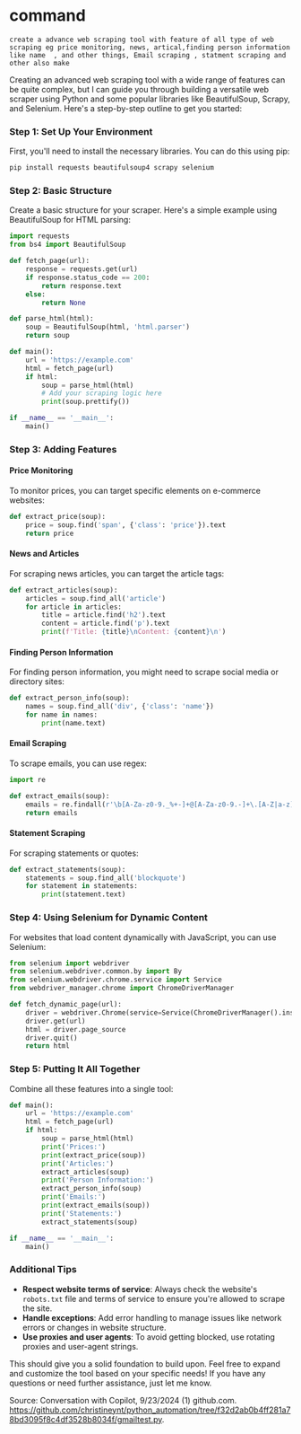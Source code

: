 # command
```
create a advance web scraping tool with feature of all type of web scraping eg price monitoring, news, artical,finding person information like name  , and other things, Email scraping , statment scraping and other also make

```


Creating an advanced web scraping tool with a wide range of features can be quite complex, but I can guide you through building a versatile web scraper using Python and some popular libraries like BeautifulSoup, Scrapy, and Selenium. Here's a step-by-step outline to get you started:

### Step 1: Set Up Your Environment
First, you'll need to install the necessary libraries. You can do this using pip:

```bash
pip install requests beautifulsoup4 scrapy selenium
```

### Step 2: Basic Structure
Create a basic structure for your scraper. Here's a simple example using BeautifulSoup for HTML parsing:

```python
import requests
from bs4 import BeautifulSoup

def fetch_page(url):
    response = requests.get(url)
    if response.status_code == 200:
        return response.text
    else:
        return None

def parse_html(html):
    soup = BeautifulSoup(html, 'html.parser')
    return soup

def main():
    url = 'https://example.com'
    html = fetch_page(url)
    if html:
        soup = parse_html(html)
        # Add your scraping logic here
        print(soup.prettify())

if __name__ == '__main__':
    main()
```

### Step 3: Adding Features

#### Price Monitoring
To monitor prices, you can target specific elements on e-commerce websites:

```python
def extract_price(soup):
    price = soup.find('span', {'class': 'price'}).text
    return price
```

#### News and Articles
For scraping news articles, you can target the article tags:

```python
def extract_articles(soup):
    articles = soup.find_all('article')
    for article in articles:
        title = article.find('h2').text
        content = article.find('p').text
        print(f'Title: {title}\nContent: {content}\n')
```

#### Finding Person Information
For finding person information, you might need to scrape social media or directory sites:

```python
def extract_person_info(soup):
    names = soup.find_all('div', {'class': 'name'})
    for name in names:
        print(name.text)
```

#### Email Scraping
To scrape emails, you can use regex:

```python
import re

def extract_emails(soup):
    emails = re.findall(r'\b[A-Za-z0-9._%+-]+@[A-Za-z0-9.-]+\.[A-Z|a-z]{2,}\b', str(soup))
    return emails
```

#### Statement Scraping
For scraping statements or quotes:

```python
def extract_statements(soup):
    statements = soup.find_all('blockquote')
    for statement in statements:
        print(statement.text)
```

### Step 4: Using Selenium for Dynamic Content
For websites that load content dynamically with JavaScript, you can use Selenium:

```python
from selenium import webdriver
from selenium.webdriver.common.by import By
from selenium.webdriver.chrome.service import Service
from webdriver_manager.chrome import ChromeDriverManager

def fetch_dynamic_page(url):
    driver = webdriver.Chrome(service=Service(ChromeDriverManager().install()))
    driver.get(url)
    html = driver.page_source
    driver.quit()
    return html
```

### Step 5: Putting It All Together
Combine all these features into a single tool:

```python
def main():
    url = 'https://example.com'
    html = fetch_page(url)
    if html:
        soup = parse_html(html)
        print('Prices:')
        print(extract_price(soup))
        print('Articles:')
        extract_articles(soup)
        print('Person Information:')
        extract_person_info(soup)
        print('Emails:')
        print(extract_emails(soup))
        print('Statements:')
        extract_statements(soup)

if __name__ == '__main__':
    main()
```

### Additional Tips
- **Respect website terms of service**: Always check the website's `robots.txt` file and terms of service to ensure you're allowed to scrape the site.
- **Handle exceptions**: Add error handling to manage issues like network errors or changes in website structure.
- **Use proxies and user agents**: To avoid getting blocked, use rotating proxies and user-agent strings.

This should give you a solid foundation to build upon. Feel free to expand and customize the tool based on your specific needs! If you have any questions or need further assistance, just let me know.

Source: Conversation with Copilot, 9/23/2024
(1) github.com. https://github.com/christineynt/python_automation/tree/f32d2ab0b4ff281a78bd3095f8c4df3528b8034f/gmailtest.py.
